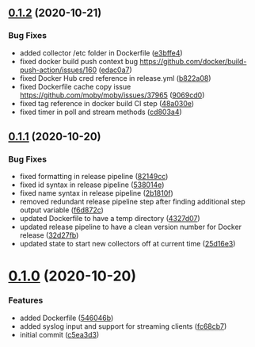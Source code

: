 ## [0.1.2](https://github.com/rfizzle/log-collector/compare/v0.1.1...v0.1.2) (2020-10-21)


### Bug Fixes

* added collector /etc folder in Dockerfile ([e3bffe4](https://github.com/rfizzle/log-collector/commit/e3bffe4b3aaade0a39d048fa21f83b69b5dd5ef8))
* fixed docker build push context bug https://github.com/docker/build-push-action/issues/160 ([edac0a7](https://github.com/rfizzle/log-collector/commit/edac0a7c3ec29ca644154ffb567f925f255d9e2d))
* fixed Docker Hub cred reference in release.yml ([b822a08](https://github.com/rfizzle/log-collector/commit/b822a08accc250f3dadfc77826b4b1f97b9af5c8))
* fixed Dockerfile cache copy issue https://github.com/moby/moby/issues/37965 ([9069cd0](https://github.com/rfizzle/log-collector/commit/9069cd0fd4ac4d1e5e9e647be9690c8c9787b4e0))
* fixed tag reference in docker build CI step ([48a030e](https://github.com/rfizzle/log-collector/commit/48a030efe9989d1bf9fbc7da0af1c4b3756f1a66))
* fixed timer in poll and stream methods ([cd803a4](https://github.com/rfizzle/log-collector/commit/cd803a4ec830d0c74657834ac7c9de3d7856bbab))



## [0.1.1](https://github.com/rfizzle/log-collector/compare/v0.1.0...v0.1.1) (2020-10-20)


### Bug Fixes

* fixed formatting in release pipeline ([82149cc](https://github.com/rfizzle/log-collector/commit/82149cc0557a5c15c0ee9b7aeda8cb4bab967962))
* fixed id syntax in release pipeline ([538014e](https://github.com/rfizzle/log-collector/commit/538014eb8bca696a360fb5bb2ebd4532f5ebbc4a))
* fixed name syntax in release pipeline ([2b1810f](https://github.com/rfizzle/log-collector/commit/2b1810fe477724129df580f165c74abdef6cca63))
* removed redundant release pipeline step after finding additional step output variable ([f6d872c](https://github.com/rfizzle/log-collector/commit/f6d872c859e3b1d822cb09a1efffbdb90b8b7431))
* updated Dockerfile to have a temp directory ([4327d07](https://github.com/rfizzle/log-collector/commit/4327d07632bd82de1d431c54ea27bb28b056b4b7))
* updated release pipeline to have a clean version number for Docker release ([32d27fb](https://github.com/rfizzle/log-collector/commit/32d27fbb31c91f5e6b245f285bf63e28b0046d07))
* updated state to start new collectors off at current time ([25d16e3](https://github.com/rfizzle/log-collector/commit/25d16e340160bc82daa082bbe1f6f9bbdb85759f))



# [0.1.0](https://github.com/rfizzle/log-collector/compare/c5ea3d31e50bd78bd7b01564377f7cb3d711dc93...v0.1.0) (2020-10-20)


### Features

* added Dockerfile ([546046b](https://github.com/rfizzle/log-collector/commit/546046b87222c0f06eb6f803827e867855a16e65))
* added syslog input and support for streaming clients ([fc68cb7](https://github.com/rfizzle/log-collector/commit/fc68cb735141d225505e9569ab04b02aa93d936e))
* initial commit ([c5ea3d3](https://github.com/rfizzle/log-collector/commit/c5ea3d31e50bd78bd7b01564377f7cb3d711dc93))



